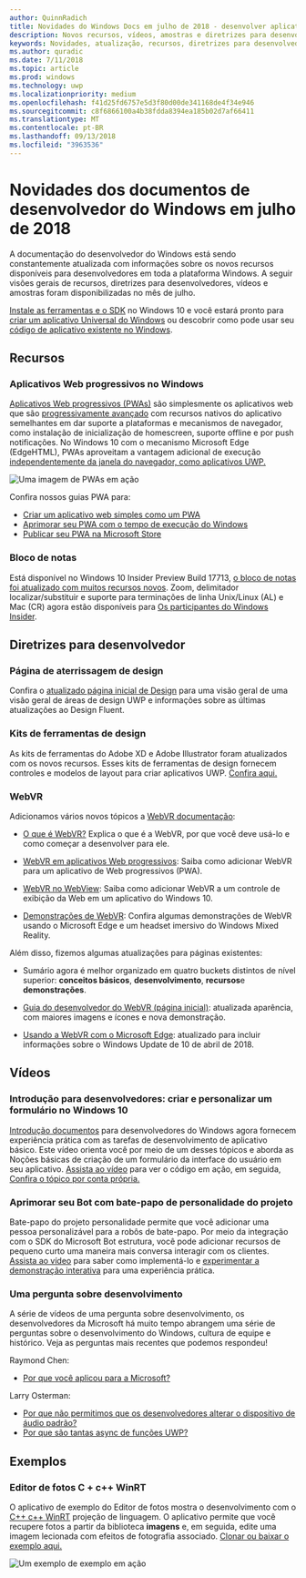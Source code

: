 ```yaml
---
author: QuinnRadich
title: Novidades do Windows Docs em julho de 2018 - desenvolver aplicativos UWP
description: Novos recursos, vídeos, amostras e diretrizes para desenvolvedores têm foram adicionados à documentação do desenvolvedor do Windows 10 referente a julho de 2018.
keywords: Novidades, atualização, recursos, diretrizes para desenvolvedores, Windows 10, julho
ms.author: quradic
ms.date: 7/11/2018
ms.topic: article
ms.prod: windows
ms.technology: uwp
ms.localizationpriority: medium
ms.openlocfilehash: f41d25fd6757e5d3f80d00de341168de4f34e946
ms.sourcegitcommit: c8f6866100a4b38fdda8394ea185b02d7af66411
ms.translationtype: MT
ms.contentlocale: pt-BR
ms.lasthandoff: 09/13/2018
ms.locfileid: "3963536"
---
```

# <a name="whats-new-in-the-windows-developer-docs-in-july-2018"></a>Novidades dos documentos de desenvolvedor do Windows em julho de 2018

A documentação do desenvolvedor do Windows está sendo constantemente atualizada com informações sobre os novos recursos disponíveis para desenvolvedores em toda a plataforma Windows. A seguir visões gerais de recursos, diretrizes para desenvolvedores, vídeos e amostras foram disponibilizadas no mês de julho.

[Instale as ferramentas e o SDK](http://go.microsoft.com/fwlink/?LinkId=821431) no Windows 10 e você estará pronto para [criar um aplicativo Universal do Windows](../get-started/create-uwp-apps.md) ou descobrir como pode usar seu [código de aplicativo existente no Windows](../porting/index.md).

## <a name="features"></a>Recursos

### <a name="progressive-web-apps-on-windows"></a>Aplicativos Web progressivos no Windows

[Aplicativos Web progressivos (PWAs)](https://developer.microsoft.com/windows/pwa) são simplesmente os aplicativos web que são [progressivamente avançado](https://wikipedia.org/wiki/Progressive_enhancement) com recursos nativos do aplicativo semelhantes em dar suporte a plataformas e mecanismos de navegador, como instalação de inicialização de homescreen, suporte offline e por push notificações. No Windows 10 com o mecanismo Microsoft Edge (EdgeHTML), PWAs aproveitam a vantagem adicional de execução [independentemente da janela do navegador, como aplicativos UWP.](https://docs.microsoft.com/microsoft-edge/progressive-web-apps/windows-features)

![Uma imagem de PWAs em ação](images/progressive-web-apps.jpg)

Confira nossos guias PWA para:

* [Criar um aplicativo web simples como um PWA](https://docs.microsoft.com/microsoft-edge/progressive-web-apps/get-started)
* [Aprimorar seu PWA com o tempo de execução do Windows](https://docs.microsoft.com/en-us/microsoft-edge/progressive-web-apps/windows-features)
* [Publicar seu PWA na Microsoft Store](https://docs.microsoft.com/microsoft-edge/progressive-web-apps/microsoft-store)

### <a name="notepad"></a>Bloco de notas

Está disponível no Windows 10 Insider Preview Build 17713, [o bloco de notas foi atualizado com muitos recursos novos](http://aka.ms/ant-man). Zoom, delimitador localizar/substituir e suporte para terminações de linha Unix/Linux (AL) e Mac (CR) agora estão disponíveis para [Os participantes do Windows Insider](https://insider.windows.com/). 

## <a name="developer-guidance"></a>Diretrizes para desenvolvedor

### <a name="design-landing-page"></a>Página de aterrissagem de design

Confira o [atualizado página inicial de Design](https://developer.microsoft.com/windows/apps/design) para uma visão geral de uma visão geral de áreas de design UWP e informações sobre as últimas atualizações ao Design Fluent.

### <a name="design-toolkits"></a>Kits de ferramentas de design

As kits de ferramentas do Adobe XD e Adobe Illustrator foram atualizados com os novos recursos. Esses kits de ferramentas de design fornecem controles e modelos de layout para criar aplicativos UWP. [Confira aqui.](../design/downloads/index.md)

### <a name="webvr"></a>WebVR

Adicionamos vários novos tópicos a [WebVR documentação](https://docs.microsoft.com/microsoft-edge/webvr/
):

* [O que é WebVR?](https://docs.microsoft.com/microsoft-edge/webvr/what-is-webvr
) Explica o que é a WebVR, por que você deve usá-lo e como começar a desenvolver para ele.

* [WebVR em aplicativos Web progressivos](https://docs.microsoft.com/microsoft-edge/webvr/webvr-in-pwas): Saiba como adicionar WebVR para um aplicativo de Web progressivos (PWA).

* [WebVR no WebView](https://docs.microsoft.com/microsoft-edge/webvr/webvr-in-webview): Saiba como adicionar WebVR a um controle de exibição da Web em um aplicativo do Windows 10.

* [Demonstrações de WebVR](https://docs.microsoft.com/microsoft-edge/webvr/demos): Confira algumas demonstrações de WebVR usando o Microsoft Edge e um headset imersivo do Windows Mixed Reality.

Além disso, fizemos algumas atualizações para páginas existentes:

* Sumário agora é melhor organizado em quatro buckets distintos de nível superior: **conceitos básicos**, **desenvolvimento**, **recursos**e **demonstrações**.

* [Guia do desenvolvedor do WebVR (página inicial)](https://docs.microsoft.com/microsoft-edge/webvr/): atualizada aparência, com maiores imagens e ícones e nova demonstração.

* [Usando a WebVR com o Microsoft Edge](https://docs.microsoft.com/microsoft-edge/webvr/webvr-with-edge): atualizado para incluir informações sobre o Windows Update de 10 de abril de 2018.

## <a name="videos"></a>Vídeos

### <a name="get-started-for-devs-create-and-customize-a-form-on-windows-10"></a>Introdução para desenvolvedores: criar e personalizar um formulário no Windows 10

[Introdução documentos](../get-started/index.md) para desenvolvedores do Windows agora fornecem experiência prática com as tarefas de desenvolvimento de aplicativo básico. Este vídeo orienta você por meio de um desses tópicos e aborda as Noções básicas de criação de um formulário da interface do usuário em seu aplicativo. [Assista ao vídeo](https://www.youtube.com/watch?v=AgngKzq4hKI&feature=youtu.be) para ver o código em ação, em seguida, [Confira o tópico por conta própria.](http://aka.ms/CreateForms)

### <a name="enhance-your-bot-with-project-personality-chat"></a>Aprimorar seu Bot com bate-papo de personalidade do projeto

Bate-papo do projeto personalidade permite que você adicionar uma pessoa personalizável para a robôs de bate-papo. Por meio da integração com o SDK do Microsoft Bot estrutura, você pode adicionar recursos de pequeno curto uma maneira mais conversa interagir com os clientes. [Assista ao vídeo](https://www.youtube.com/watch?v=5C_uD8g2QKg&feature=youtu.be) para saber como implementá-lo e [experimentar a demonstração interativa](http://aka.ms/PersonalityChat) para uma experiência prática.

### <a name="one-dev-question"></a>Uma pergunta sobre desenvolvimento

A série de vídeos de uma pergunta sobre desenvolvimento, os desenvolvedores da Microsoft há muito tempo abrangem uma série de perguntas sobre o desenvolvimento do Windows, cultura de equipe e histórico. Veja as perguntas mais recentes que podemos respondeu!

Raymond Chen:

* [Por que você aplicou para a Microsoft?](https://www.youtube.com/watch?v=oL8ymamkEMU&feature=youtu.be)

Larry Osterman:

* [Por que não permitimos que os desenvolvedores alterar o dispositivo de áudio padrão?](https://www.youtube.com/watch?v=6aNUoVfbnmg&feature=youtu.be)
* [Por que são tantas async de funções UWP?](https://www.youtube.com/watch?v=5M724QIy1Mk&feature=youtu.be)

## <a name="samples"></a>Exemplos

### <a name="photo-editor-cwinrt"></a>Editor de fotos C + c++ WinRT

O aplicativo de exemplo do Editor de fotos mostra o desenvolvimento com o [C++ c++ WinRT](../cpp-and-winrt-apis/intro-to-using-cpp-with-winrt.md) projeção de linguagem. O aplicativo permite que você recupere fotos a partir da biblioteca **imagens** e, em seguida, edite uma imagem lecionada com efeitos de fotografia associado. [Clonar ou baixar o exemplo aqui.](https://github.com/Microsoft/Windows-appsample-photo-editor)

![Um exemplo de exemplo em ação](images/photo-editor-banner.png)
